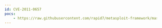 ```yaml
---
id: CVE-2011-0657
pocs:
    - https://raw.githubusercontent.com/rapid7/metasploit-framework/master/modules/auxiliary/dos/windows/llmnr/ms11_030_dnsapi.rb
---
```

